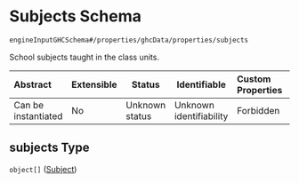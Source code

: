 # Subjects Schema

```txt
engineInputGHCSchema#/properties/ghcData/properties/subjects
```

School subjects taught in the class units.


| Abstract            | Extensible | Status         | Identifiable            | Custom Properties | Additional Properties | Access Restrictions | Defined In                                                         |
| :------------------ | ---------- | -------------- | ----------------------- | :---------------- | --------------------- | ------------------- | ------------------------------------------------------------------ |
| Can be instantiated | No         | Unknown status | Unknown identifiability | Forbidden         | Allowed               | none                | [ghc.schema.json\*](../out/ghc.schema.json "open original schema") |

## subjects Type

`object[]` ([Subject](ghc-properties-ghcdata-properties-subjects-subject.md))
